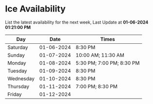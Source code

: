 # Ice Availability

List the latest availability for the next week, Last Update at **01-06-2024 01:21:00 PM**

| Day         | Date        | Times       |
| ----------- | ----------- | ----------- |
|Saturday|01-06-2024|8:30 PM|
|Sunday|01-07-2024|10:00 AM; 11:30 AM|
|Monday|01-08-2024|5:30 PM; 7:00 PM; 8:30 PM|
|Tuesday|01-09-2024|8:30 PM|
|Wednesday|01-10-2024|8:30 PM|
|Thursday|01-11-2024|7:00 PM; 8:30 PM|
|Friday|01-12-2024||

